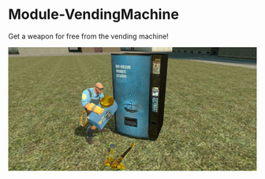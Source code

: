 # Module-VendingMachine
Get a weapon for free from the vending machine!

![Screenshot](https://github.com/tf2-sandbox-studio/Module-VendingMachine/raw/master/screenshot.png)
